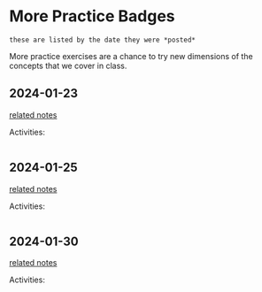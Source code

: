# More Practice Badges

```{note}
these are listed by the date they were *posted*
```

More practice exercises are a chance to try new dimensions of the concepts that we 
cover in class. 



## 2024-01-23

[related notes](../notes/2024-01-23)

Activities:
```{include} ../_practice/2024-01-23.md
```

## 2024-01-25

[related notes](../notes/2024-01-25)

Activities:
```{include} ../_practice/2024-01-25.md
```

## 2024-01-30

[related notes](../notes/2024-01-30)

Activities:
```{include} ../_practice/2024-01-30.md
```